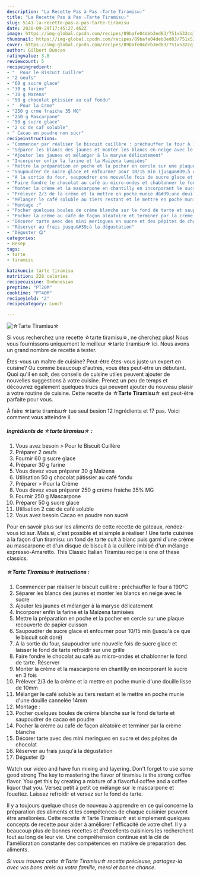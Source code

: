 ```yaml
---
description: "La Recette Pas à Pas ☆Tarte Tiramisu☆"
title: "La Recette Pas à Pas ☆Tarte Tiramisu☆"
slug: 5141-la-recette-pas-a-pas-tarte-tiramisu
date: 2020-09-29T17:45:27.462Z
image: https://img-global.cpcdn.com/recipes/89bafe04deb3ed83/751x532cq70/☆tarte-tiramisu☆-photo-principale-de-la-recette.jpg
thumbnail: https://img-global.cpcdn.com/recipes/89bafe04deb3ed83/751x532cq70/☆tarte-tiramisu☆-photo-principale-de-la-recette.jpg
cover: https://img-global.cpcdn.com/recipes/89bafe04deb3ed83/751x532cq70/☆tarte-tiramisu☆-photo-principale-de-la-recette.jpg
author: Gilbert Duncan
ratingvalue: 3.8
reviewcount: 5
recipeingredient:
- "  Pour le Biscuit Cuillre"
- "2 oeufs"
- "60 g sucre glace"
- "30 g farine"
- "30 g Mazena"
- "50 g chocolat ptissier au caf fondu"
- "  Pour la Crme"
- "250 g crme fraiche 35 MG"
- "250 g Mascarpone"
- "50 g sucre glace"
- "2 cc de caf soluble"
- " Cacao en poudre non sucr"
recipeinstructions:
- "Commencer par réaliser le biscuit cuillère : préchauffer le four à 190°C"
- "Séparer les blancs des jaunes et monter les blancs en neige avec le sucre"
- "Ajouter les jaunes et mélanger à la maryse délicatement"
- "Incorporer enfin la farine et la Maïzena tamisées"
- "Mettre la préparation en poche et la pocher en cercle sur une plaque recouverte de papier cuisson"
- "Saupoudrer de sucre glace et enfourner pour 10/15 min (jusqu&#39;à ce que le biscuit soit doré)"
- "A la sortie du four, saupoudrer une nouvelle fois de sucre glace et laisser le fond de tarte refroidir sur une grille"
- "Faire fondre le chocolat au café au micro-ondes et chablonner le fond de tarte. Réserver"
- "Monter la crème et la mascarpone en chantilly en incorporant le sucre en 3 fois"
- "Prélever 2/3 de la crème et la mettre en poche munie d&#39;une douille lisse de 10mm"
- "Mélanger le café soluble au tiers restant et le mettre en poche munie d&#39;une douille cannelée 14mm"
- "Montage :"
- "Pocher quelques boules de crème blanche sur le fond de tarte et saupoudrer de cacao en poudre"
- "Pocher la crème au café de façon aléatoire et terminer par la crème blanche"
- "Décorer tarte avec des mini meringues en sucre et des pépites de chocolat"
- "Réserver au frais jusqu&#39;à la dégustation"
- "Déguster 😋"
categories:
- Resep
tags:
- tarte
- tiramisu

katakunci: tarte tiramisu 
nutrition: 228 calories
recipecuisine: Indonesian
preptime: "PT20M"
cooktime: "PT40M"
recipeyield: "2"
recipecategory: Lunch

---
```



![☆Tarte Tiramisu☆](https://img-global.cpcdn.com/recipes/89bafe04deb3ed83/751x532cq70/☆tarte-tiramisu☆-photo-principale-de-la-recette.jpg)

Si vous recherchez une recette ☆tarte tiramisu☆, ne cherchez plus! Nous vous fournissons uniquement le meilleur ☆tarte tiramisu☆ ici. Nous avons un grand nombre de recette à tester.

Êtes-vous un maître de cuisine? Peut-être êtes-vous juste un expert en cuisine? Ou comme beaucoup d'autres, vous êtes peut-être un débutant. Quoi qu'il en soit, des conseils de cuisine utiles peuvent ajouter de nouvelles suggestions à votre cuisine. Prenez un peu de temps et découvrez également quelques trucs qui peuvent ajouter du nouveau plaisir à votre routine de cuisine. Cette recette de <strong> ☆Tarte Tiramisu☆ </strong> est peut-être parfaite pour vous.

<!--inarticleads1-->

À faire ☆tarte tiramisu☆ tue seul besion 12 Ingrédients et 17 pas. Voici comment vous atteindre il.

##### Ingrédients de ☆tarte tiramisu☆ :

1. Vous avez besoin  &gt; Pour le Biscuit Cuillère
1. Préparer 2 oeufs
1. Fournir 60 g sucre glace
1. Préparer 30 g farine
1. Vous devez vous préparer 30 g Maïzena
1. Utilisation 50 g chocolat pâtissier au café fondu
1. Préparer  &gt; Pour la Crème
1. Vous devez vous préparer 250 g crème fraiche 35% MG
1. Fournir 250 g Mascarpone
1. Préparer 50 g sucre glace
1. Utilisation 2 càc de café soluble
1. Vous avez besoin  Cacao en poudre non sucré


Pour en savoir plus sur les aliments de cette recette de gateaux, rendez-vous ici sur. Mais si, c&#39;est possible et si simple à réaliser ! Une tarte cuisinée à la façon d&#39;un tiramisu: un fond de tarte cuit à blanc puis garni d&#39;une crème au mascarpone et d&#39;un disque de biscuit à la cuillère imbibé d&#39;un mélange expresso-Amaretto. This Classic Italian Tiramisu recipe is one of these classics. 

<!--inarticleads2-->

##### ☆Tarte Tiramisu☆ instructions :

1. Commencer par réaliser le biscuit cuillère : préchauffer le four à 190°C
1. Séparer les blancs des jaunes et monter les blancs en neige avec le sucre
1. Ajouter les jaunes et mélanger à la maryse délicatement
1. Incorporer enfin la farine et la Maïzena tamisées
1. Mettre la préparation en poche et la pocher en cercle sur une plaque recouverte de papier cuisson
1. Saupoudrer de sucre glace et enfourner pour 10/15 min (jusqu&#39;à ce que le biscuit soit doré)
1. A la sortie du four, saupoudrer une nouvelle fois de sucre glace et laisser le fond de tarte refroidir sur une grille
1. Faire fondre le chocolat au café au micro-ondes et chablonner le fond de tarte. Réserver
1. Monter la crème et la mascarpone en chantilly en incorporant le sucre en 3 fois
1. Prélever 2/3 de la crème et la mettre en poche munie d&#39;une douille lisse de 10mm
1. Mélanger le café soluble au tiers restant et le mettre en poche munie d&#39;une douille cannelée 14mm
1. Montage :
1. Pocher quelques boules de crème blanche sur le fond de tarte et saupoudrer de cacao en poudre
1. Pocher la crème au café de façon aléatoire et terminer par la crème blanche
1. Décorer tarte avec des mini meringues en sucre et des pépites de chocolat
1. Réserver au frais jusqu&#39;à la dégustation
1. Déguster 😋


Watch our video and have fun mixing and layering. Don&#39;t forget to use some good strong The key to mastering the flavor of tiramisu is the strong coffee flavor. You get this by creating a mixture of a flavorful coffee and a coffee liquor that you. Versez petit à petit ce mélange sur le mascarpone et fouettez. Laissez refroidir et versez sur le fond de tarte. 

<!--inarticleads1-->

<p>
Il y a toujours quelque chose de nouveau à apprendre en ce qui concerne la préparation des aliments et les compétences de chaque cuisinier peuvent être améliorées. Cette recette ☆Tarte Tiramisu☆ est simplement quelques concepts de recette pour aider à améliorer l'efficacité de votre chef. Il y a beaucoup plus de bonnes recettes et d'excellents cuisiniers les recherchent tout au long de leur vie. Une compréhension continue est la clé de l'amélioration constante des compétences en matière de préparation des aliments.
</p>

<p>
<i>Si vous trouvez cette ☆Tarte Tiramisu☆ recette précieuse, partagez-la avec vos bons amis ou votre famille, merci et bonne chance.</i>
</p>
